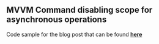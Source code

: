 ## MVVM Command disabling scope for asynchronous operations

Code sample for the blog post that can be found  [**here**](http://www.dpaxinos.com/blog/2015/04/MVVM-command-disabling-scope-for-asynchronous-operations/)
